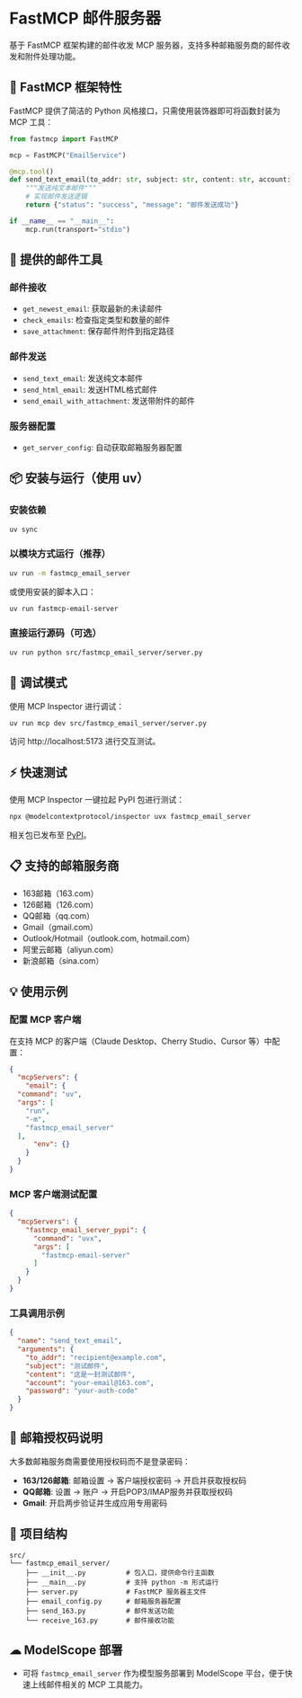 # FastMCP 邮件服务器

基于 FastMCP 框架构建的邮件收发 MCP 服务器，支持多种邮箱服务商的邮件收发和附件处理功能。

## 🚀 FastMCP 框架特性

FastMCP 提供了简洁的 Python 风格接口，只需使用装饰器即可将函数封装为 MCP 工具：

```python
from fastmcp import FastMCP

mcp = FastMCP("EmailService")

@mcp.tool()
def send_text_email(to_addr: str, subject: str, content: str, account: str, password: str) -> dict:
    """发送纯文本邮件"""
    # 实现邮件发送逻辑
    return {"status": "success", "message": "邮件发送成功"}

if __name__ == "__main__":
    mcp.run(transport="stdio")
```

## 📧 提供的邮件工具

### 邮件接收
- `get_newest_email`: 获取最新的未读邮件
- `check_emails`: 检查指定类型和数量的邮件  
- `save_attachment`: 保存邮件附件到指定路径

### 邮件发送
- `send_text_email`: 发送纯文本邮件
- `send_html_email`: 发送HTML格式邮件
- `send_email_with_attachment`: 发送带附件的邮件

### 服务器配置
- `get_server_config`: 自动获取邮箱服务器配置

## 📦 安装与运行（使用 uv）

### 安装依赖

```bash
uv sync
```

### 以模块方式运行（推荐）

```bash
uv run -m fastmcp_email_server
```

或使用安装的脚本入口：

```bash
uv run fastmcp-email-server
```

### 直接运行源码（可选）

```bash
uv run python src/fastmcp_email_server/server.py
```

## 🔧 调试模式

使用 MCP Inspector 进行调试：

```bash
uv run mcp dev src/fastmcp_email_server/server.py
```

访问 http://localhost:5173 进行交互测试。

## ⚡ 快速测试

使用 MCP Inspector 一键拉起 PyPI 包进行测试：

```bash
npx @modelcontextprotocol/inspector uvx fastmcp_email_server
```

相关包已发布至 [PyPI](https://pypi.org/project/fastmcp-email-server/)。

## 📋 支持的邮箱服务商

- 163邮箱（163.com）
- 126邮箱（126.com）  
- QQ邮箱（qq.com）
- Gmail（gmail.com）
- Outlook/Hotmail（outlook.com, hotmail.com）
- 阿里云邮箱（aliyun.com）
- 新浪邮箱（sina.com）

## 💡 使用示例

### 配置 MCP 客户端

在支持 MCP 的客户端（Claude Desktop、Cherry Studio、Cursor 等）中配置：

```json
{
  "mcpServers": {
    "email": {
  "command": "uv",
  "args": [
    "run",
    "-m",
    "fastmcp_email_server"
  ],
      "env": {}
    }
  }
}
```

### MCP 客户端测试配置

```json
{
  "mcpServers": {
    "fastmcp_email_server_pypi": {
      "command": "uvx",
      "args": [
        "fastmcp-email-server"
      ]
    }
  }
}
```

### 工具调用示例

```json
{
  "name": "send_text_email",
  "arguments": {
    "to_addr": "recipient@example.com",
    "subject": "测试邮件",
    "content": "这是一封测试邮件",
    "account": "your-email@163.com", 
    "password": "your-auth-code"
  }
}
```

## 🔐 邮箱授权码说明

大多数邮箱服务商需要使用授权码而不是登录密码：

- **163/126邮箱**: 邮箱设置 → 客户端授权密码 → 开启并获取授权码
- **QQ邮箱**: 设置 → 账户 → 开启POP3/IMAP服务并获取授权码
- **Gmail**: 开启两步验证并生成应用专用密码

## 📁 项目结构

```
src/
└── fastmcp_email_server/
    ├── __init__.py          # 包入口，提供命令行主函数
    ├── __main__.py          # 支持 python -m 形式运行
    ├── server.py            # FastMCP 服务器主文件
    ├── email_config.py      # 邮箱服务器配置
    ├── send_163.py          # 邮件发送功能
    └── receive_163.py       # 邮件接收功能
```

## ☁ ModelScope 部署

- 可将 `fastmcp_email_server` 作为模型服务部署到 ModelScope 平台，便于快速上线邮件相关的 MCP 工具能力。